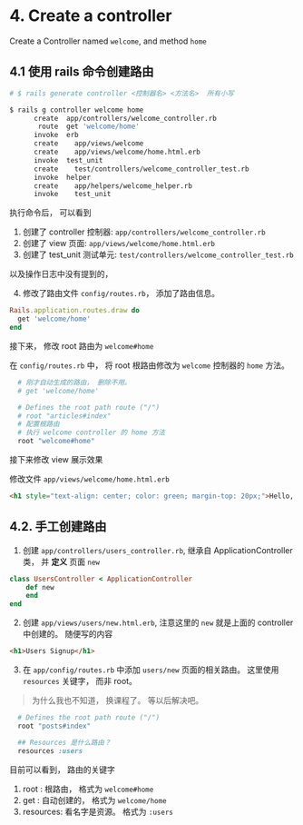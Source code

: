# 4. Create a controller

Create a Controller named `welcome`, and method `home`

## 4.1 使用 rails 命令创建路由

```bash
# $ rails generate controller <控制器名> <方法名>  所有小写

$ rails g controller welcome home
      create  app/controllers/welcome_controller.rb
       route  get 'welcome/home'
      invoke  erb
      create    app/views/welcome
      create    app/views/welcome/home.html.erb
      invoke  test_unit
      create    test/controllers/welcome_controller_test.rb
      invoke  helper
      create    app/helpers/welcome_helper.rb
      invoke    test_unit
```

执行命令后， 可以看到

1. 创建了 controller 控制器: `app/controllers/welcome_controller.rb`
2. 创建了 view 页面: `app/views/welcome/home.html.erb`
3. 创建了 test_unit 测试单元: `test/controllers/welcome_controller_test.rb`

以及操作日志中没有提到的， 

4. 修改了路由文件 `config/routes.rb`， 添加了路由信息。


```ruby
Rails.application.routes.draw do
  get 'welcome/home'
end
```

接下来， 修改 root 路由为 `welcome#home`

在 `config/routes.rb` 中， 将 root 根路由修改为 `welcome` 控制器的 `home` 方法。

```ruby
  # 刚才自动生成的路由， 删除不用。
  # get 'welcome/home'

  # Defines the root path route ("/")
  # root "articles#index"
  # 配置根路由
  # 执行 welcome controller 的 home 方法
  root "welcome#home"
```

接下来修改 view 展示效果

修改文件 `app/views/welcome/home.html.erb`

```html
<h1 style="text-align: center; color: green; margin-top: 20px;">Hello, World</h1>
```




## 4.2. 手工创建路由

1. 创建 `app/controllers/users_controller.rb`, 继承自 ApplicationController 类， 并 **定义** 页面 `new`

```ruby
class UsersController < ApplicationController
    def new
    end
end
```

2. 创建 `app/views/users/new.html.erb`, 注意这里的 `new` 就是上面的 controller 中创建的。 随便写的内容

```html
<h1>Users Signup</h1>
```

3. 在 `app/config/routes.rb` 中添加 `users/new` 页面的相关路由。 这里使用 `resources` 关键字， 而非 root。 

> 为什么我也不知道， 换课程了。 等以后解决吧。

```ruby
  # Defines the root path route ("/")
  root "posts#index"

  ## Resources 是什么路由？
  resources :users
```

目前可以看到， 路由的关键字

1. root : 根路由， 格式为 `welcome#home`
2. get : 自动创建的， 格式为 `welcome/home`
3. resources: 看名字是资源。 格式为 `:users`

